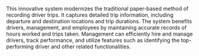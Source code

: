 This innovative system modernizes the traditional paper-based method of recording driver trips. It captures detailed trip information, including departure and destination locations and trip durations. The system benefits drivers, management, and employees by maintaining accurate records of hours worked and trips taken. Management can efficiently hire and manage drivers, track performance, and utilize features such as identifying the top-performing driver and other related functionalities.


